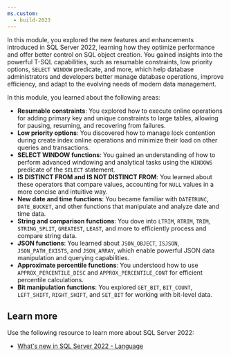 ```yaml
---
ms.custom:
  - build-2023
---
```

In this module, you explored the new features and enhancements introduced in SQL Server 2022, learning how they optimize performance and offer better control on SQL object creation. You gained insights into the powerful T-SQL capabilities, such as resumable constraints, low priority options, `SELECT WINDOW` predicate, and more, which help database administrators and developers better manage database operations, improve efficiency, and adapt to the evolving needs of modern data management.

In this module, you learned about the following areas:

- **Resumable constraints**: You explored how to execute online operations for adding primary key and unique constraints to large tables, allowing for pausing, resuming, and recovering from failures.
- **Low priority options**: You discovered how to manage lock contention during create index online operations and minimize their load on other queries and transactions.
- **SELECT WINDOW functions**: You gained an understanding of how to perform advanced windowing and analytical tasks using the `WINDOWS` predicate of the `SELECT` statement.
- **IS DISTINCT FROM and IS NOT DISTINCT FROM**: You learned about these operators that compare values, accounting for `NULL` values in a more concise and intuitive way.
- **New date and time functions**: You became familiar with `DATETRUNC`, `DATE_BUCKET`, and other functions that manipulate and analyze date and time data.
- **String and comparison functions**: You dove into `LTRIM`, `RTRIM`, `TRIM`, `STRING_SPLIT`, `GREATEST`, `LEAST`, and more to efficiently process and compare string data.
- **JSON functions**: You learned about `JSON_OBJECT`, `ISJSON`, `JSON_PATH_EXISTS`, and `JSON_ARRAY`, which enable powerful JSON data manipulation and querying capabilities.
- **Approximate percentile functions**: You understood how to use `APPROX_PERCENTILE_DISC` and `APPROX_PERCENTILE_CONT` for efficient percentile calculations.
- **Bit manipulation functions**: You explored `GET_BIT`, `BIT_COUNT`, `LEFT_SHIFT`, `RIGHT_SHIFT`, and `SET_BIT` for working with bit-level data.

## Learn more

Use the following resource to learn more about SQL Server 2022:

- [What's new in SQL Server 2022 - Language](/sql/sql-server/what-s-new-in-sql-server-2022#language)

